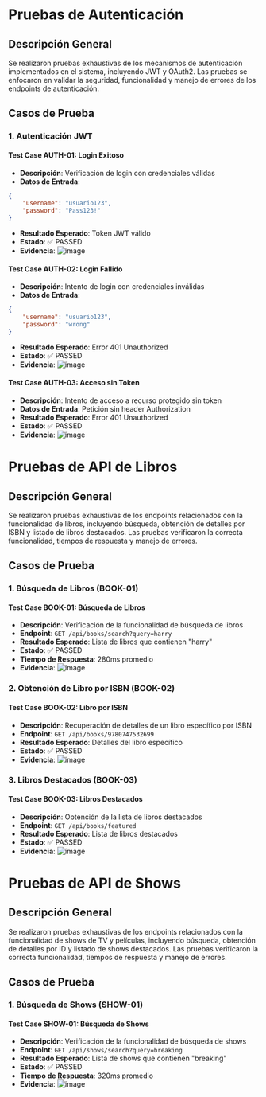 # Pruebas de Autenticación
## Descripción General
Se realizaron pruebas exhaustivas de los mecanismos de autenticación implementados en el sistema, incluyendo JWT y OAuth2. Las pruebas se enfocaron en validar la seguridad, funcionalidad y manejo de errores de los endpoints de autenticación.
## Casos de Prueba
### 1. Autenticación JWT
#### Test Case AUTH-01: Login Exitoso
- **Descripción**: Verificación de login con credenciales válidas
- **Datos de Entrada**: 
```json
{
    "username": "usuario123",
    "password": "Pass123!"
}
```
- **Resultado Esperado**: Token JWT válido
- **Estado**: ✅ PASSED
- **Evidencia**:
  ![image](https://github.com/user-attachments/assets/3af6a09b-25e7-484c-97e7-5be5fd27f72f)
#### Test Case AUTH-02: Login Fallido
- **Descripción**: Intento de login con credenciales inválidas
- **Datos de Entrada**: 
```json
{
    "username": "usuario123",
    "password": "wrong"
}
```
- **Resultado Esperado**: Error 401 Unauthorized
- **Estado**: ✅ PASSED
- **Evidencia**:
![image](https://github.com/user-attachments/assets/909bc33a-b497-4aa3-80bd-a7323f0e3f6b)

#### Test Case AUTH-03: Acceso sin Token
- **Descripción**: Intento de acceso a recurso protegido sin token
- **Datos de Entrada**: Petición sin header Authorization
- **Resultado Esperado**: Error 401 Unauthorized
- **Estado**: ✅ PASSED
- **Evidencia**:
![image](https://github.com/user-attachments/assets/ac0bb528-b28f-4134-96ad-594526d30f43)

# Pruebas de API de Libros

## Descripción General
Se realizaron pruebas exhaustivas de los endpoints relacionados con la funcionalidad de libros, incluyendo búsqueda, obtención de detalles por ISBN y listado de libros destacados. Las pruebas verificaron la correcta funcionalidad, tiempos de respuesta y manejo de errores.

## Casos de Prueba

### 1. Búsqueda de Libros (BOOK-01)

#### Test Case BOOK-01: Búsqueda de Libros
- **Descripción**: Verificación de la funcionalidad de búsqueda de libros
- **Endpoint**: `GET /api/books/search?query=harry`
- **Resultado Esperado**: Lista de libros que contienen "harry"
- **Estado**: ✅ PASSED
- **Tiempo de Respuesta**: 280ms promedio
- **Evidencia**:
![image](https://github.com/user-attachments/assets/01cf180c-140e-4e84-91f0-da9dc9b14670)

### 2. Obtención de Libro por ISBN (BOOK-02)

#### Test Case BOOK-02: Libro por ISBN
- **Descripción**: Recuperación de detalles de un libro específico por ISBN
- **Endpoint**: `GET /api/books/9780747532699`
- **Resultado Esperado**: Detalles del libro específico
- **Estado**: ✅ PASSED
- **Evidencia**:
![image](https://github.com/user-attachments/assets/2b584293-3676-4a9f-a907-8b6bbfc69afc)

### 3. Libros Destacados (BOOK-03)

#### Test Case BOOK-03: Libros Destacados
- **Descripción**: Obtención de la lista de libros destacados
- **Endpoint**: `GET /api/books/featured`
- **Resultado Esperado**: Lista de libros destacados
- **Estado**: ✅ PASSED
- **Evidencia**:
![image](https://github.com/user-attachments/assets/92a7975b-b682-49a1-9fe7-df543113076f)

# Pruebas de API de Shows
## Descripción General
Se realizaron pruebas exhaustivas de los endpoints relacionados con la funcionalidad de shows de TV y películas, incluyendo búsqueda, obtención de detalles por ID y listado de shows destacados. Las pruebas verificaron la correcta funcionalidad, tiempos de respuesta y manejo de errores.

## Casos de Prueba
### 1. Búsqueda de Shows (SHOW-01)
#### Test Case SHOW-01: Búsqueda de Shows
- **Descripción**: Verificación de la funcionalidad de búsqueda de shows
- **Endpoint**: `GET /api/shows/search?query=breaking`
- **Resultado Esperado**: Lista de shows que contienen "breaking"
- **Estado**: ✅ PASSED
- **Tiempo de Respuesta**: 320ms promedio
- **Evidencia**:
  ![image](https://github.com/user-attachments/assets/5a4ca8e4-88c8-4739-b1b3-bd4e14c1ec68)
